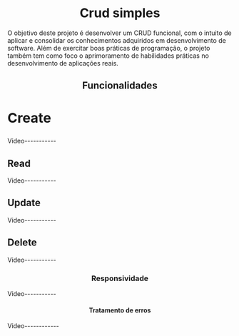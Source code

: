 <h1 align="center">Crud simples</h1>
<p>O objetivo deste projeto é desenvolver um CRUD funcional, com o intuito de aplicar e consolidar os conhecimentos adquiridos em desenvolvimento de software. Além de exercitar boas práticas de programação, o projeto também tem como foco o aprimoramento de habilidades práticas no desenvolvimento de aplicações reais.</p>
<h2 align="center">Funcionalidades</h2>
<h2 style='font-size:30px'>Create</h2>
<p>Video-----------</p>
<h2>Read</h2>
<p>Video-----------</p>
<h2>Update</h2>
<p>Video-----------</p>
<h2>Delete</h2>
<p>Video-----------</p>

<h3 align="center">Responsividade</h3>
<p>Video-----------</p>


<h4  align="center">Tratamento de erros</h4>
<p>Video------------</p>
